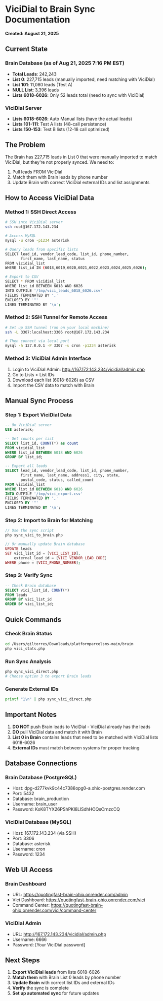 # ViciDial to Brain Sync Documentation
**Created: August 21, 2025**

## Current State

### Brain Database (as of Aug 21, 2025 7:16 PM EST)
- **Total Leads**: 242,243
- **List 0**: 227,715 leads (manually imported, need matching with ViciDial)
- **List 101**: 11,080 leads (Test A)
- **NULL List**: 3,396 leads
- **Lists 6018-6026**: Only 52 leads total (need to sync with ViciDial)

### ViciDial Server
- **Lists 6018-6026**: Auto Manual lists (have the actual leads)
- **Lists 101-111**: Test A lists (48-call persistence)
- **Lists 150-153**: Test B lists (12-18 call optimized)

## The Problem
The Brain has 227,715 leads in List 0 that were manually imported to match ViciDial, but they're not properly synced. We need to:
1. Pull leads FROM ViciDial
2. Match them with Brain leads by phone number
3. Update Brain with correct ViciDial external IDs and list assignments

## How to Access ViciDial Data

### Method 1: SSH Direct Access
```bash
# SSH into ViciDial server
ssh root@167.172.143.234

# Access MySQL
mysql -u cron -p1234 asterisk

# Query leads from specific lists
SELECT lead_id, vendor_lead_code, list_id, phone_number, 
       first_name, last_name, status
FROM vicidial_list 
WHERE list_id IN (6018,6019,6020,6021,6022,6023,6024,6025,6026);

# Export to CSV
SELECT * FROM vicidial_list 
WHERE list_id BETWEEN 6018 AND 6026
INTO OUTFILE '/tmp/vici_leads_6018_6026.csv'
FIELDS TERMINATED BY ',' 
ENCLOSED BY '"'
LINES TERMINATED BY '\n';
```

### Method 2: SSH Tunnel for Remote Access
```bash
# Set up SSH tunnel (run on your local machine)
ssh -L 3307:localhost:3306 root@167.172.143.234

# Then connect via local port
mysql -h 127.0.0.1 -P 3307 -u cron -p1234 asterisk
```

### Method 3: ViciDial Admin Interface
1. Login to ViciDial Admin: http://167.172.143.234/vicidial/admin.php
2. Go to Lists > List IDs
3. Download each list (6018-6026) as CSV
4. Import the CSV data to match with Brain

## Manual Sync Process

### Step 1: Export ViciDial Data
```sql
-- On ViciDial server
USE asterisk;

-- Get counts per list
SELECT list_id, COUNT(*) as count 
FROM vicidial_list 
WHERE list_id BETWEEN 6018 AND 6026 
GROUP BY list_id;

-- Export all leads
SELECT lead_id, vendor_lead_code, list_id, phone_number,
       first_name, last_name, address1, city, state, 
       postal_code, status, called_count
FROM vicidial_list
WHERE list_id BETWEEN 6018 AND 6026
INTO OUTFILE '/tmp/vici_export.csv'
FIELDS TERMINATED BY ','
ENCLOSED BY '"'
LINES TERMINATED BY '\n';
```

### Step 2: Import to Brain for Matching
```php
// Use the sync script
php sync_vici_to_brain.php

// Or manually update Brain database
UPDATE leads 
SET vici_list_id = [VICI_LIST_ID],
    external_lead_id = [VICI_VENDOR_LEAD_CODE]
WHERE phone = [VICI_PHONE_NUMBER];
```

### Step 3: Verify Sync
```sql
-- Check Brain database
SELECT vici_list_id, COUNT(*) 
FROM leads 
GROUP BY vici_list_id 
ORDER BY vici_list_id;
```

## Quick Commands

### Check Brain Status
```bash
cd /Users/giltorres/Downloads/platformparcelsms-main/brain
php vici_stats.php
```

### Run Sync Analysis
```bash
php sync_vici_direct.php
# Choose option 3 to export Brain leads
```

### Generate External IDs
```bash
printf "1\n" | php sync_vici_direct.php
```

## Important Notes

1. **DO NOT** push Brain leads to ViciDial - ViciDial already has the leads
2. **DO** pull ViciDial data and match it with Brain
3. **List 0 in Brain** contains leads that need to be matched with ViciDial lists 6018-6026
4. **External IDs** must match between systems for proper tracking

## Database Connections

### Brain Database (PostgreSQL)
- Host: dpg-d277kvk9c44c7388opg0-a.ohio-postgres.render.com
- Port: 5432
- Database: brain_production
- Username: brain_user
- Password: KoK8TYX26PShPKl8LISdhHOQsCrnzcCQ

### ViciDial Database (MySQL)
- Host: 167.172.143.234 (via SSH)
- Port: 3306
- Database: asterisk
- Username: cron
- Password: 1234

## Web UI Access

### Brain Dashboard
- URL: https://quotingfast-brain-ohio.onrender.com/admin
- Vici Dashboard: https://quotingfast-brain-ohio.onrender.com/vici
- Command Center: https://quotingfast-brain-ohio.onrender.com/vici/command-center

### ViciDial Admin
- URL: http://167.172.143.234/vicidial/admin.php
- Username: 6666
- Password: [Your ViciDial password]

## Next Steps

1. **Export ViciDial leads** from lists 6018-6026
2. **Match them** with Brain List 0 leads by phone number
3. **Update Brain** with correct list IDs and external IDs
4. **Verify** the sync is complete
5. **Set up automated sync** for future updates








